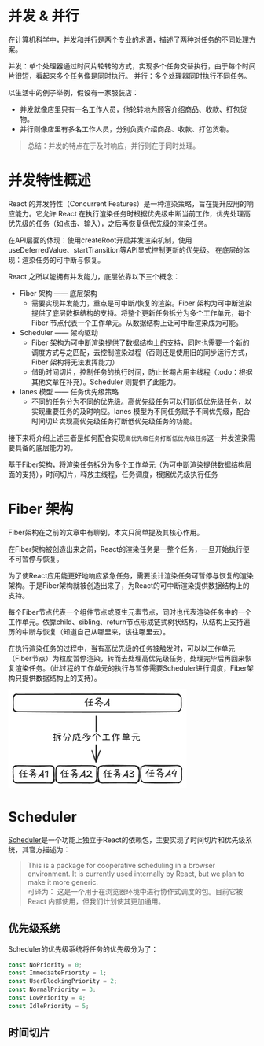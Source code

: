 




# 并发 & 并行
在计算机科学中，并发和并行是两个专业的术语，描述了两种对任务的不同处理方案。

并发：单个处理器通过时间片轮转的方式，实现多个任务交替执行，由于每个时间片很短，看起来多个任务像是同时执行。
并行：多个处理器同时执行不同任务。

以生活中的例子举例，假设有一家服装店：
- 并发就像店里只有一名工作人员，他轮转地为顾客介绍商品、收款、打包货物。
- 并行则像店里有多名工作人员，分别负责介绍商品、收款、打包货物。

> 总结：并发的特点在于及时响应，并行则在于同时处理。

# 并发特性概述
React 的并发特性（Concurrent Features）是一种渲染策略，旨在提升应用的响应能力。它允许 React 在执行渲染任务时根据优先级中断当前工作，优先处理高优先级的任务（如点击、输入），之后再恢复低优先级的渲染任务。

在API层面的体现：使用createRoot开启并发渲染机制，使用useDeferredValue、startTransition等API显式控制更新的优先级。
在底层的体现：渲染任务的可中断与恢复。


React 之所以能拥有并发能力，底层依靠以下三个概念：
- Fiber 架构 —— 底层架构
  - 需要实现并发能力，重点是可中断/恢复的渲染。Fiber 架构为可中断渲染提供了底层数据结构的支持。将整个更新任务拆分为多个工作单元，每个 Fiber 节点代表一个工作单元。从数据结构上让可中断渲染成为可能。
- Scheduler —— 架构驱动
  - Fiber 架构为可中断渲染提供了数据结构上的支持，同时也需要一个新的调度方式与之匹配，去控制渲染过程（否则还是使用旧的同步运行方式，Fiber 架构将无法发挥能力）
  - 借助时间切片，控制任务的执行时间，防止长期占用主线程（todo：根据其他文章在补充）。Scheduler 则提供了此能力。
- lanes 模型 —— 任务优先级策略
  - 不同的任务分为不同的优先级。高优先级任务可以打断低优先级任务，以实现重要任务的及时响应。lanes 模型为不同任务赋予不同优先级，配合时间切片实现高优先级任务打断低优先级任务的功能。

接下来将介绍上述三者是如何配合实现`高优先级任务打断低优先级任务`这一并发渲染需要具备的底层能力的。


基于Fiber架构，将渲染任务拆分为多个工作单元（为可中断渲染提供数据结构层面的支持），时间切片，释放主线程，任务调度，根据优先级执行任务

# Fiber 架构

Fiber架构在之前的文章中有聊到，本文只简单提及其核心作用。

在Fiber架构被创造出来之前，React的渲染任务是一整个任务，一旦开始执行便不可暂停与恢复。

为了使React应用能更好地响应紧急任务，需要设计渲染任务可暂停与恢复的渲染架构。于是Fiber架构就被创造出来了，为React的可中断渲染提供数据结构上的支持。

每个Fiber节点代表一个组件节点或原生元素节点，同时也代表渲染任务中的一个工作单元。依靠child、sibling、return节点形成链式树状结构，从结构上支持遍历的中断与恢复（知道自己从哪里来，该往哪里去）。

在执行渲染任务的过程中，当有高优先级的任务被触发时，可以以工作单元（Fiber节点）为粒度暂停渲染，转而去处理高优先级任务，处理完毕后再回来恢复渲染任务。（此过程的工作单元的执行与暂停需要Scheduler进行调度，Fiber架构只提供数据结构上的支持）。

![fiber任务拆分](../assets/images/fiber拆分工作单元.png)

# Scheduler
[Scheduler](https://github.com/facebook/react/tree/main/packages/scheduler)是一个功能上独立于React的依赖包，主要实现了时间切片和优先级系统，其官方描述为：
> This is a package for cooperative scheduling in a browser environment. It is currently used internally by React, but we plan to make it more generic.\
> 可译为：
> 这是一个用于在浏览器环境中进行协作式调度的包。目前它被 React 内部使用，但我们计划使其更加通用。

## 优先级系统
Scheduler的优先级系统将任务的优先级分为了：
``` javascript
const NoPriority = 0;
const ImmediatePriority = 1;
const UserBlockingPriority = 2;
const NormalPriority = 3;
const LowPriority = 4;
const IdlePriority = 5;
```


## 时间切片